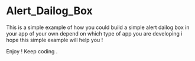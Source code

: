 # Alert_Dailog_Box


This is a simple example of how you could build a simple alert dailog box in your app of your own depend on which type of app you are developing
i hope this simple example will help you !

Enjoy ! Keep coding .
